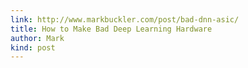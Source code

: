 ```yaml
---
link: http://www.markbuckler.com/post/bad-dnn-asic/
title: How to Make Bad Deep Learning Hardware
author: Mark
kind: post
---
```

